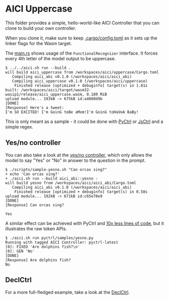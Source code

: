 # AICI Uppercase

This folder provides a simple, hello-world-like AICI Controller
that you can clone to build your own controller.

When you clone it, make sure to keep [.cargo/config.toml](.cargo/config.toml)
as it sets up the linker flags for the Wasm target.

The [main.rs](src/main.rs) shows usage of the `FunctionalRecognizer` interface.
It forces every 4th letter of the model output to be uppercase.

```
$ ../../aici.sh run --build .
will build aici_uppercase from /workspaces/aici/uppercase/Cargo.toml
   Compiling aici_abi v0.1.0 (/workspaces/aici/aici_abi)
   Compiling aici_uppercase v0.1.0 (/workspaces/aici/uppercase)
    Finished release [optimized + debuginfo] target(s) in 1.81s
built: /workspaces/aici/target/wasm32-wasip1/release/aici_uppercase.wasm, 0.189 MiB
upload module... 193kB -> 675kB id:a4000d9b
[DONE]
[Response] Here's a tweet:
I'm SO EXCITED! I'm GoinG toBe aMom!I'm GoinG toHaVeA BaBy!
```

This is only meant as a sample - it could be done with [PyCtrl](../pyctrl) or
[JsCtrl](../jsctrl) and a simple regex.

## Yes/no controller

You can also take a look at the [yes/no controller](../aici_abi/src/yesno.rs), which
only allows the model to say "Yes" or "No" in answer to the question in the prompt.

```
$ ./scripts/sample-yesno.sh "Can orcas sing?"
+ echo 'Can orcas sing?'
+ ./aici.sh run --build aici_abi::yesno -
will build yesno from /workspaces/aici/aici_abi/Cargo.toml
   Compiling aici_abi v0.1.0 (/workspaces/aici/aici_abi)
    Finished release [optimized + debuginfo] target(s) in 0.58s
upload module... 192kB -> 671kB id:c65e78e9
[DONE]
[Response] Can orcas sing?

Yes
```

A similar effect can be achieved with PyCtrl and [10x less lines of code](../pyctrl/samples/yesno.py),
but it illustrates the raw token APIs.


```
$ ./aici.sh run pyctrl/samples/yesno.py
Running with tagged AICI Controller: pyctrl-latest
[0]: FIXED 'Are dolphins fish?\n'
[0]: GEN 'No'
[DONE]
[Response] Are dolphins fish?
No
```

## DeclCtrl

For a more full-fledged example, take a look at the [DeclCtrl](../declctrl/src/declctrl.rs).
